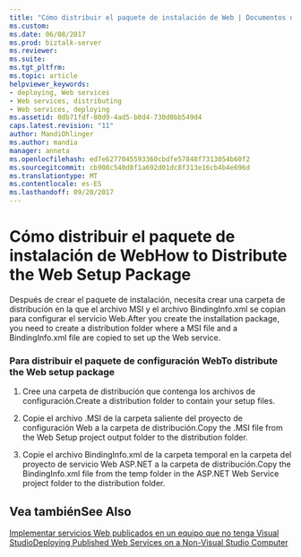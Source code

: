 ```yaml
---
title: "Cómo distribuir el paquete de instalación de Web | Documentos de Microsoft"
ms.custom: 
ms.date: 06/08/2017
ms.prod: biztalk-server
ms.reviewer: 
ms.suite: 
ms.tgt_pltfrm: 
ms.topic: article
helpviewer_keywords:
- deploying, Web services
- Web services, distributing
- Web services, deploying
ms.assetid: 0db71fdf-80d9-4ad5-b0d4-730d0bb549d4
caps.latest.revision: "11"
author: MandiOhlinger
ms.author: mandia
manager: anneta
ms.openlocfilehash: ed7e6277045593360cbdfe57848f7313054b60f2
ms.sourcegitcommit: cb908c540d8f1a692d01dc8f313e16cb4b4e696d
ms.translationtype: MT
ms.contentlocale: es-ES
ms.lasthandoff: 09/20/2017
---
```

# <a name="how-to-distribute-the-web-setup-package"></a><span data-ttu-id="4253d-102">Cómo distribuir el paquete de instalación de Web</span><span class="sxs-lookup"><span data-stu-id="4253d-102">How to Distribute the Web Setup Package</span></span>
<span data-ttu-id="4253d-103">Después de crear el paquete de instalación, necesita crear una carpeta de distribución en la que el archivo MSI y el archivo BindingInfo.xml se copian para configurar el servicio Web.</span><span class="sxs-lookup"><span data-stu-id="4253d-103">After you create the installation package, you need to create a distribution folder where a MSI file and a BindingInfo.xml file are copied to set up the Web service.</span></span>  
  
### <a name="to-distribute-the-web-setup-package"></a><span data-ttu-id="4253d-104">Para distribuir el paquete de configuración Web</span><span class="sxs-lookup"><span data-stu-id="4253d-104">To distribute the Web setup package</span></span>  
  
1.  <span data-ttu-id="4253d-105">Cree una carpeta de distribución que contenga los archivos de configuración.</span><span class="sxs-lookup"><span data-stu-id="4253d-105">Create a distribution folder to contain your setup files.</span></span>  
  
2.  <span data-ttu-id="4253d-106">Copie el archivo .MSI de la carpeta saliente del proyecto de configuración Web a la carpeta de distribución.</span><span class="sxs-lookup"><span data-stu-id="4253d-106">Copy the .MSI file from the Web Setup project output folder to the distribution folder.</span></span>  
  
3.  <span data-ttu-id="4253d-107">Copie el archivo BindingInfo.xml de la carpeta temporal en la carpeta del proyecto de servicio Web ASP.NET a la carpeta de distribución.</span><span class="sxs-lookup"><span data-stu-id="4253d-107">Copy the BindingInfo.xml file from the temp folder in the ASP.NET Web Service project folder to the distribution folder.</span></span>  
  
## <a name="see-also"></a><span data-ttu-id="4253d-108">Vea también</span><span class="sxs-lookup"><span data-stu-id="4253d-108">See Also</span></span>  
 [<span data-ttu-id="4253d-109">Implementar servicios Web publicados en un equipo que no tenga Visual Studio</span><span class="sxs-lookup"><span data-stu-id="4253d-109">Deploying Published Web Services on a Non-Visual Studio Computer</span></span>](../core/deploying-published-web-services-on-a-non-visual-studio-computer.md)